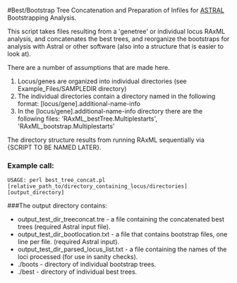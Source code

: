 #Best/Bootstrap Tree Concatenation and Preparation of Infiles for [ASTRAL](https://github.com/smirarab/ASTRAL/blob/master/astral-tutorial.md#multi-locus-bootstrapping) Bootstrapping Analysis.  

This script takes files resulting from a 'genetree' or individual locus RAxML analysis, and concatenates the best trees, and reorganize the bootstraps for analysis with Astral or other software (also into a structure that is easier to look at).  

There are a number of assumptions that are made here.  

1. Locus/genes are organized into individual directories (see Example_Files/SAMPLEDIR directory)  
2. The individual directories contain a directory named in the following format: [locus/gene].additional-name-info  
3. In the [locus/gene].additional-name-info directory there are the following files: 'RAxML_bestTree.Multiplestarts', 'RAxML_bootstrap.Multiplestarts'  

The directory structure results from running RAxML sequentially via {SCRIPT TO BE NAMED LATER}.  

### Example call: 
    USAGE: perl best_tree_concat.pl [relative_path_to/directory_containing_locus/directories] [output_directory]  

###The output directory contains:  
* output_test_dir_treeconcat.tre - a file containing the concatenated best trees (required Astral input file).  
* output_test_dir_bootlocation.txt - a file that contains bootstrap files, one line per file. (required Astral input).  
* output_test_dir_parsed_locus_list.txt - a file containing the names of the loci processed (for use in sanity checks).  
* ./boots - directory of individual bootstrap trees.  
* ./best - directory of individual best trees.